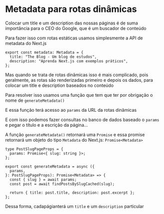 # Metadata para rotas dinâmicas

Colocar um title e um description das nossas páginas é de suma importância para o CEO do Google, que é um buscador de conteúdo

Para fazer isso com rotas estáticas usamos simplesmente a API de metadata do Next.js

```tsx
export const metadata: Metadata = {
  title: "The Blog - Um blog de estudos",
  description: "Aprenda Next.js com exemplos práticos",
};
```

Mas quando se trata de rotas dinâmicas isso é mais complicado, pois geralmente, as rotas são renderizadas primeiro e depois os dados, para colocar um title e description baseados no conteúdo

Para resolver isso usamos uma função que tem que ter por obrigação o nome de `generateMetadata()`

E essa função terá acesso ao `params` da URL da rotas dinâmicas

E com isso podemos fazer consultas no banco de dados baseado o `params` e pegar o título e a escrição da página...

A função `generateMetadata()` retornará uma `Promise` e essa promise retornará um objeto do tipo `Metadata` do Next.js: `Promise<Metadata>`

```tsx
type PostSlugPageProps = {
  params: Promise<{ slug: string }>;
};

export const generateMetadata = async ({
  params,
}: PostSlugPageProps): Promise<Metadata> => {
  const { slug } = await params;
  const post = await findPostsBySlugCached(slug);

  return { title: post.title, description: post.excerpt };
};
```

Dessa forma, cadapágianterá um `title` e um `description` particular
